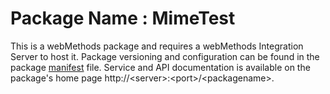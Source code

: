 # Package Name : MimeTest
This is a webMethods package and requires a webMethods Integration Server to host it. Package versioning and configuration can be found in the package [manifest](./MimeTest/manifest.v3) file. Service and API documentation is available on the package's home page http://&lt;server&gt;:&lt;port&gt;/&lt;packagename>.